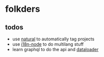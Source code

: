 # folkders

## todos
- use [natural](https://www.npmjs.com/package/natural) to automatically tag projects
- use [i18n-node](https://github.com/mashpie/i18n-node) to do multilang stuff
- learn graphql to do the api and [dataloader](https://www.npmjs.com/package/dataloader)
